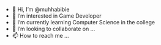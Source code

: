 - 👋 Hi, I’m @muhhabibie
- 👀 I’m interested in Game Developer
- 🌱 I’m currently learning Computer Science in the college
- 💞️ I’m looking to collaborate on ...
- 📫 How to reach me ...

<!---
muhhabibie/muhhabibie is a ✨ special ✨ repository because its `README.md` (this file) appears on your GitHub profile.
You can click the Preview link to take a look at your changes.
--->
